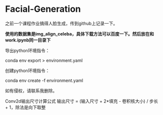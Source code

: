 # Facial-Generation

之前一个课程作业搞得人脸生成，传到github上记录一下。

**使用的数据集是img_align_celeba，具体下载方法可以百度一下。然后放在和work.ipynb同一目录下**

导出python环境指令：

conda env export > environment.yaml

创建python环境指令：

conda env create -f environment.yaml

如有侵权，请联系我删除。

Conv2d输出尺寸计算公式 输出尺寸 = (输入尺寸 + 2*填充 - 卷积核大小) / 步长 + 1，除法是向下取整